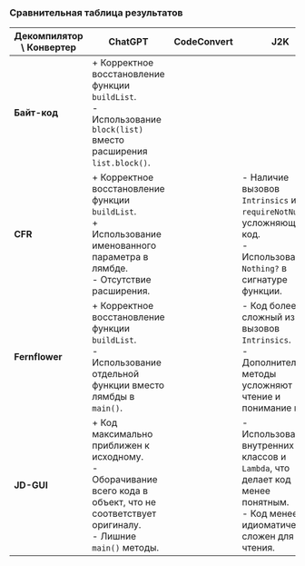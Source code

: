 ### Сравнительная таблица результатов

| **Декомпилятор \ Конвертер** | **ChatGPT**                                                                                                                                  | **CodeConvert** | **J2K**                                                                                                                       |
|------------------------------|----------------------------------------------------------------------------------------------------------------------------------------------|-----------------|-------------------------------------------------------------------------------------------------------------------------------|
| **Байт-код**                 | + Корректное восстановление функции `buildList`.<br>- Использование `block(list)` вместо расширения `list.block()`.                          |                 |                                                                                                                               |
| **CFR**                      | + Корректное восстановление функции `buildList`.<br>+ Использование именованного параметра в лямбде.<br>- Отсутствие расширения.             |                 | - Наличие вызовов `Intrinsics` и `requireNotNull`, усложняющих код.<br>- Использование `Nothing?` в сигнатуре функции.        |
| **Fernflower**               | + Корректное восстановление функции `buildList`.<br>- Использование отдельной функции вместо лямбды в `main()`.                              |                 | - Код более сложный из-за вызовов `Intrinsics`.<br>- Дополнительные методы усложняют чтение и понимание кода.                 |
| **JD-GUI**                   | + Код максимально приближен к исходному.<br>- Оборачивание всего кода в объект, что не соответствует оригиналу.<br>- Лишние `main()` методы. |                 | - Использование внутренних классов и `Lambda`, что делает код менее понятным.<br>- Код менее идиоматичен и сложен для чтения. |
